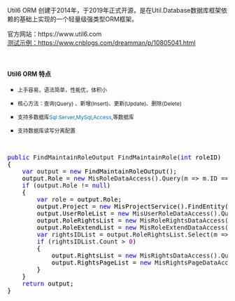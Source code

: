 <p>
    Util6 ORM 创建于2014年，于2019年正式开源，是在Util.Database数据库框架依赖的基础上实现的一个轻量级强类型ORM框架。
</p>
<p>
    官方网站：https://www.util6.com<br>
    <a href="https://www.cnblogs.com/dreamman/p/10805041.html" target="_blank">测试示例：https://www.cnblogs.com/dreamman/p/10805041.html</a>
</p>
<p>
    <span style="font-size: 12px;"></span><br/>
</p>
<h4>
    Util6 ORM 特点
</h4>
<ul style="list-style-type: square;" class=" list-paddingleft-2">
    <li>
        <p>
            <span style="font-size: 12px;">上手容易，语法简单，<span style="font-size: 12px;">性能优，体积小</span></span>
        </p>
    </li>
    <li>
        <p>
            <span style="font-size: 12px;">核心方法：查询(<span style="font-size: 12px;">Query</span>) 、新增(Insert)、更新(Update)、删除(Delete)</span>
        </p>
    </li>
    <li>
        <p>
            <span style="font-size: 12px;">支持多数据库<span style="font-size: 12px; color: rgb(0, 112, 192);">Sql Server</span>,<span style="font-size: 12px; color: rgb(0, 112, 192);">MySql</span>,<span style="font-size: 12px; color: rgb(0, 112, 192);">Access</span>,等数据库</span>
        </p>
    </li>
</ul>
<p>
    <span style="font-size: 12px;"></span>
</p>
<ul class=" list-paddingleft-2" style="list-style-type: square;">
    <li>
        <p>
            <span style="font-size: 12px;">支持数据库读写分离配置</span>
        </p>
    </li>
</ul>
<p>
    <span style="font-size: 12px;"></span><br/>
</p>
<p></p>
<pre><span style="color: #0000ff;">public</span> FindMaintainRoleOutput FindMaintainRole(<span style="color: #0000ff;">int</span><span style="color: #000000;"> roleID)
{
    </span><span style="color: #0000ff;">var</span> output = <span style="color: #0000ff;">new</span><span style="color: #000000;"> FindMaintainRoleOutput();
    output.Role </span>= <span style="color: #0000ff;">new</span> MisRoleDataAccess().Query(m =&gt; m.ID ==<span style="color: #000000;"> roleID).ToModel();
    </span><span style="color: #0000ff;">if</span> (output.Role != <span style="color: #0000ff;">null</span><span style="color: #000000;">)
    {
        </span><span style="color: #0000ff;">var</span> role =<span style="color: #000000;"> output.Role;
        output.Project </span>= <span style="color: #0000ff;">new</span><span style="color: #000000;"> MisProjectService().FindEntity(role.ProjectID);
        output.UserRoleList </span>= <span style="color: #0000ff;">new</span> MisUserRoleDataAccess().Query(m =&gt; m.RoleID ==<span style="color: #000000;"> role.ID).ToList();
        output.RoleRightsList </span>= <span style="color: #0000ff;">new</span> MisRoleRightsDataAccess().Query(m =&gt; m.RoleID ==<span style="color: #000000;"> role.ID).ToList();
        output.RoleExtendList </span>= <span style="color: #0000ff;">new</span> MisRoleExtendDataAccess().Query(m =&gt; m.RoleID ==<span style="color: #000000;"> role.ID).ToList();
        </span><span style="color: #0000ff;">var</span> rightsIDList = output.RoleRightsList.Select(m =&gt;<span style="color: #000000;"> m.RightsID).ToList();
        </span><span style="color: #0000ff;">if</span> (rightsIDList.Count &gt; <span style="color: #800080;">0</span><span style="color: #000000;">)
        {
            output.RightsList </span>= <span style="color: #0000ff;">new</span> MisRightsDataAccess().Query(m=&gt;<span style="color: #000000;"> rightsIDList.Contains(m.ID)).ToList();
            output.RightsPageList </span>= <span style="color: #0000ff;">new</span> MisRightsPageDataAccess().Query(m =&gt;<span style="color: #000000;"> rightsIDList.Contains(m.RightsID)).ToList();
        }
    }
    </span><span style="color: #0000ff;">return</span><span style="color: #000000;"> output;
}</span></pre>
<p>
    <br/>
</p>
